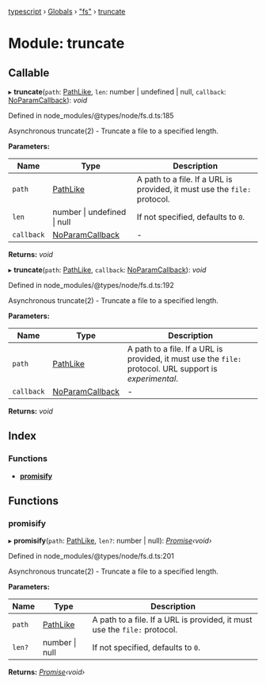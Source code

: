 [typescript](../README.md) › [Globals](../globals.md) › ["fs"](_fs_.md) › [truncate](_fs_.truncate.md)

# Module: truncate

## Callable

▸ **truncate**(`path`: [PathLike](_fs_.md#pathlike), `len`: number | undefined | null, `callback`: [NoParamCallback](_fs_.md#noparamcallback)): *void*

Defined in node_modules/@types/node/fs.d.ts:185

Asynchronous truncate(2) - Truncate a file to a specified length.

**Parameters:**

Name | Type | Description |
------ | ------ | ------ |
`path` | [PathLike](_fs_.md#pathlike) | A path to a file. If a URL is provided, it must use the `file:` protocol. |
`len` | number &#124; undefined &#124; null | If not specified, defaults to `0`.  |
`callback` | [NoParamCallback](_fs_.md#noparamcallback) | - |

**Returns:** *void*

▸ **truncate**(`path`: [PathLike](_fs_.md#pathlike), `callback`: [NoParamCallback](_fs_.md#noparamcallback)): *void*

Defined in node_modules/@types/node/fs.d.ts:192

Asynchronous truncate(2) - Truncate a file to a specified length.

**Parameters:**

Name | Type | Description |
------ | ------ | ------ |
`path` | [PathLike](_fs_.md#pathlike) | A path to a file. If a URL is provided, it must use the `file:` protocol. URL support is _experimental_.  |
`callback` | [NoParamCallback](_fs_.md#noparamcallback) | - |

**Returns:** *void*

## Index

### Functions

* [__promisify__](_fs_.truncate.md#__promisify__)

## Functions

###  __promisify__

▸ **__promisify__**(`path`: [PathLike](_fs_.md#pathlike), `len?`: number | null): *[Promise](../interfaces/promise.md)‹void›*

Defined in node_modules/@types/node/fs.d.ts:201

Asynchronous truncate(2) - Truncate a file to a specified length.

**Parameters:**

Name | Type | Description |
------ | ------ | ------ |
`path` | [PathLike](_fs_.md#pathlike) | A path to a file. If a URL is provided, it must use the `file:` protocol. |
`len?` | number &#124; null | If not specified, defaults to `0`.  |

**Returns:** *[Promise](../interfaces/promise.md)‹void›*
